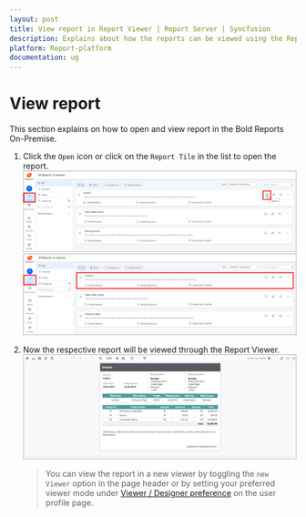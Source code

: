 ```yaml
---
layout: post
title: View report in Report Viewer | Report Server | Syncfusion
description: Explains about how the reports can be viewed using the Report Viewer directly from the Bold Reports On-Premise.
platform: Report-platform
documentation: ug
---
```


# View report

This section explains on how to open and view report in the Bold Reports On-Premise.

1. Click the `Open` icon or click on the `Report Tile` in the list to open the report.
    ![Open a report](/static/assets/on-premise/images/manage-content/manage-reports/open-report.png)
    ![Open a report](/static/assets/on-premise/images/manage-content/manage-reports/open-by-report-name.png)

2. Now the respective report will be viewed through the Report Viewer.
    ![view report](/static/assets/on-premise/images/manage-content/manage-reports/view-report.png)

    > You can view the report in a new viewer by toggling the `new Viewer` option in the page header or by setting your preferred viewer mode under [Viewer / Designer preference](./../../../../administrator-guide/user-profile/) on the user profile page.